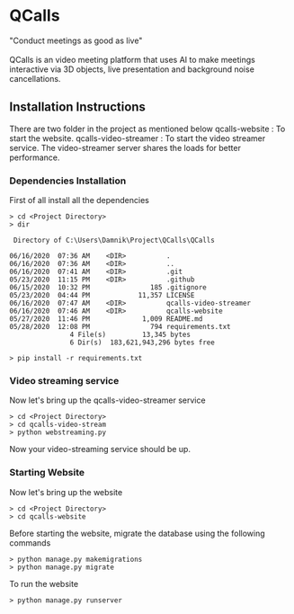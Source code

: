 
# QCalls
"Conduct meetings as good as live" <br><br>
QCalls is an video meeting platform that uses AI to make meetings interactive via 3D objects, live presentation and background noise cancellations.

## Installation Instructions
There are two folder in the project as mentioned below
qcalls-website : To start the website.
qcalls-video-streamer : To start the video streamer service. The video-streamer server shares the loads for better performance.

### Dependencies Installation
First of all install all the dependencies
```
> cd <Project Directory>
> dir

 Directory of C:\Users\Damnik\Project\QCalls\QCalls

06/16/2020  07:36 AM    <DIR>          .
06/16/2020  07:36 AM    <DIR>          ..
06/16/2020  07:41 AM    <DIR>          .git
05/23/2020  11:15 PM    <DIR>          .github
06/15/2020  10:32 PM               185 .gitignore
05/23/2020  04:44 PM            11,357 LICENSE
06/16/2020  07:47 AM    <DIR>          qcalls-video-streamer
06/16/2020  07:46 AM    <DIR>          qcalls-website
05/27/2020  11:46 PM             1,009 README.md
05/28/2020  12:08 PM               794 requirements.txt
               4 File(s)         13,345 bytes
               6 Dir(s)  183,621,943,296 bytes free

> pip install -r requirements.txt
```

### Video streaming service
Now let's bring up the qcalls-video-streamer service
```
> cd <Project Directory>
> cd qcalls-video-stream
> python webstreaming.py
```
Now your video-streaming service should be up.

### Starting Website 
Now let's bring up the website
```
> cd <Project Directory>
> cd qcalls-website
```

Before starting the website, migrate the database using the following commands

```
> python manage.py makemigrations
> python manage.py migrate
```

To run the website
```
> python manage.py runserver
```
